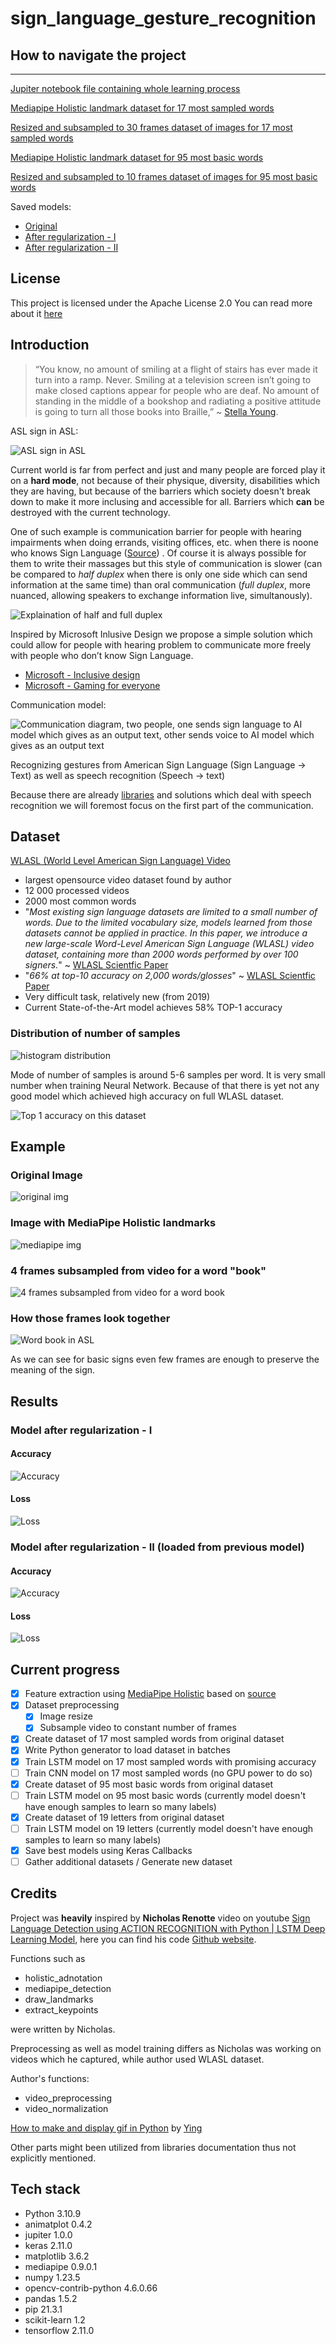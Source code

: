 # sign_language_gesture_recognition

## How to navigate the project
-------------------------------

[Jupiter notebook file containing whole learning process](./asl_gesture_recognition.ipynb)

[Mediapipe Holistic landmark dataset for 17 most sampled words](./keys_train)

[Resized and subsampled to 30 frames dataset of images for 17 most sampled words](./img_train)

[Mediapipe Holistic landmark dataset for 95 most basic words](./keys_dataset)

[Resized and subsampled to 10 frames dataset of images for 95 most basic words](./selected_dataset)

Saved models:
- [Original](./best_model.h5)
- [After regularization - I](./best_reg_model.h5)
- [After regularization - II](./best_reg_model_2.h5)

## License

This project is licensed under the Apache License 2.0
You can read more about it [here](./LICENSE)

## Introduction

> “You know, no amount of smiling at a flight of stairs has ever made it turn into a ramp. Never. Smiling at a television screen isn’t going to make closed captions appear for people who are deaf. No amount of standing in the middle of a bookshop and radiating a positive attitude is going to turn all those books into Braille,” ~ [Stella Young](https://epicassist.org/the-biggest-barrier-for-people-with-disability/).

ASL sign in ASL:

![ASL sign in ASL](asl.gif)


Current world is far from perfect and just and many people are forced play it on a **hard mode**, not because of their physique, diversity, disabilities which they are having, but because of the barriers which society doesn't break down to make it more inclusing and accessible for all. Barriers which **can** be destroyed with the current technology.

One of such example is communication barrier for people with hearing impairments when doing errands, visiting offices, etc. when there is noone who knows Sign Language ([Source](https://www.cdc.gov/ncbddd/disabilityandhealth/disability-barriers.html)) . Of course it is always possible for them to write their massages but this style of communication is slower (can be compared to *half duplex* when there is only one side which can send information at the same time) than oral communication (*full duplex*, more nuanced, allowing speakers to exchange information live, simultanously).

![Explaination of half and full duplex](duplex.jpg)

Inspired by Microsoft Inlusive Design we propose a simple solution which could allow for people with hearing problem to communicate more freely with people who don’t know Sign Language.

- [Microsoft - Inclusive design](https://www.microsoft.com/design/inclusive/)
- [Microsoft - Gaming for everyone](https://news.microsoft.com/gamingforeveryone/)

Communication model:

![Communication diagram, two people, one sends sign language to AI model which gives as an output text, other sends voice to AI model which gives as an output text](diag.png)

Recognizing gestures from American Sign Language (Sign Language -> Text) as well as speech recognition (Speech -> text) 

Because there are already [libraries](https://pypi.org/project/SpeechRecognition/) and solutions which deal with speech recognition we will foremost focus on the first part of the communication.

## Dataset

[WLASL (World Level American Sign Language) Video](https://www.kaggle.com/datasets/risangbaskoro/wlasl-processed)
- largest opensource video dataset found by author
- 12 000 processed videos
- 2000 most common words
- "*Most existing sign language datasets are limited to a small number of words. Due to the limited vocabulary size, models learned from those datasets cannot be applied in practice. In this paper, we introduce a new large-scale Word-Level American Sign Language (WLASL) video dataset, containing more than 2000 words performed by over 100 signers.*" ~ [WLASL Scientfic Paper](https://arxiv.org/abs/1910.11006)
- "*66% at top-10 accuracy on 2,000 words/glosses*"  ~ [WLASL Scientfic Paper](https://arxiv.org/abs/1910.11006)
- Very difficult task, relatively new (from 2019)
- Current State-of-the-Art model achieves 58% TOP-1 accuracy 

### Distribution of number of samples 

![histogram distribution](./samples_dist.png)

Mode of number of samples is around 5-6 samples per word. It is very small number when training Neural Network. Because of that there is yet not any good model which achieved high accuracy on full WLASL dataset. 


![Top 1 accuracy on this dataset](top1.png)

## Example

### Original Image 
![original img](./img.png)
### Image with MediaPipe Holistic landmarks
![mediapipe img](./mediapipe.png)

### 4 frames subsampled from video for a word "book"
![4 frames subsampled from video for a word book](./4frames.png)

### How those frames look together
![Word book in ASL](./book.gif)

As we can see for basic signs even few frames are enough to preserve the meaning of the sign.


## Results

### Model after regularization - I

#### Accuracy
![Accuracy](./acc1.png)

#### Loss
![Loss](./loss1.png)

### Model after regularization - II (loaded from previous model)

#### Accuracy
![Accuracy](./acc.png)

#### Loss
![Loss](./loss.png)

## Current progress

- [x] Feature extraction using [MediaPipe Holistic](https://google.github.io/mediapipe/solutions/holistic.html) based on [source](https://www.youtube.com/watch?v=doDUihpj6ro)
- [x] Dataset preprocessing
    - [x] Image resize
    - [x] Subsample video to constant number of frames
- [x] Create dataset of 17 most sampled words from original dataset
- [x] Write Python generator to load dataset in batches
- [x] Train LSTM model on 17 most sampled words with promising accuracy
- [ ] Train CNN model on 17 most sampled words (no GPU power to do so)
- [x] Create dataset of 95 most basic words from original dataset
- [ ] Train LSTM model on 95 most basic words (currently model doesn't have enough samples to learn so many labels)
- [x] Create dataset of 19 letters from original dataset
- [ ] Train LSTM model on 19 letters (currently model doesn't have enough samples to learn so many labels)
- [x] Save best models using Keras Callbacks
- [ ] Gather additional datasets / Generate new dataset

## Credits
Project was **heavily** inspired by **Nicholas Renotte** video on youtube [Sign Language Detection using ACTION RECOGNITION with Python | LSTM Deep Learning Model](https://www.youtube.com/watch?v=doDUihpj6ro), here you can find his code [Github website](https://github.com/nicknochnack/ActionDetectionforSignLanguage).

Functions such as 
 - holistic_adnotation
 - mediapipe_detection
 - draw_landmarks
 - extract_keypoints
 
 were written by Nicholas.
 
Preprocessing as well as model training differs as Nicholas was working on videos which he captured, while author used WLASL dataset.

Author's functions:
 - video_preprocessing
 - video_normalization


[How to make and display gif in Python](https://stackoverflow.com/questions/61110188/how-to-display-a-gif-in-jupyter-notebook-using-google-colab) by [Ying](https://stackoverflow.com/users/6765415/ying)

Other parts might been utilized from libraries documentation thus not explicitly mentioned.

## Tech stack

- Python 3.10.9
- animatplot 0.4.2
- jupiter 1.0.0
- keras 2.11.0
- matplotlib 3.6.2
- mediapipe 0.9.0.1
- numpy 1.23.5
- opencv-contrib-python 4.6.0.66
- pandas 1.5.2
- pip 21.3.1
- scikit-learn 1.2
- tensorflow 2.11.0

